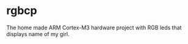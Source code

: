 rgbcp
=====

The home made ARM Cortex-M3 hardware project with RGB leds that displays name of my girl. 
